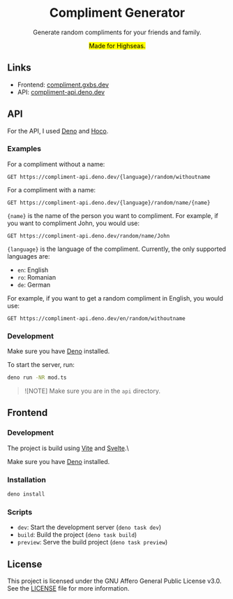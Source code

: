 <div align="center">
<h1>Compliment Generator</h1>
<p>Generate random compliments for your friends and family.</p>
<mark>Made for Highseas.</mark>
</div>

## Links

- Frontend: [compliment.gxbs.dev](https://compliment.gxbs.dev)
- API: [compliment-api.deno.dev](https://compliment-api.deno.dev)

## API

For the API, I used [Deno](https://deno.com) and
[Hoco](https://jsr.io/@hoco/hoco).

### Examples

For a compliment without a name:

```http
GET https://compliment-api.deno.dev/{language}/random/withoutname
```

For a compliment with a name:

```http
GET https://compliment-api.deno.dev/{language}/random/name/{name}
```

`{name}` is the name of the person you want to compliment. For example, if you
want to compliment John, you would use:

```http
GET https://compliment-api.deno.dev/random/name/John
```


`{language}` is the language of the compliment. Currently, the only supported
languages are:

- `en`: English
- `ro`: Romanian
- `de`: German

For example, if you want to get a random compliment in English, you would use:

```http
GET https://compliment-api.deno.dev/en/random/withoutname
```

### Development

Make sure you have [Deno](https://deno.com) installed.

To start the server, run:

```bash
deno run -NR mod.ts
```

> ![NOTE] Make sure you are in the `api` directory.

## Frontend

### Development

The project is build using [Vite](https://vite.dev) and
[Svelte](https://svelte.dev).\

Make sure you have [Deno](https://deno.com) installed.

### Installation

```bash
deno install
```

### Scripts

- `dev`: Start the development server (`deno task dev`)
- `build`: Build the project (`deno task build`)
- `preview`: Serve the build project (`deno task preview`)

## License

This project is licensed under the GNU Affero General Public License v3.0. See
the [LICENSE](LICENSE.txt) file for more information.
